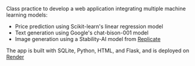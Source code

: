 Class practice to develop a web application integrating multiple machine learning models:

* Price prediction using Scikit-learn's linear regression model
* Text generation using Google's chat-bison-001 model
* Image generation using a Stability-AI model from [Replicate](https://replicate.com/)

The app is built with SQLite, Python, HTML, and Flask, and is deployed on [Render](https://render.com/)
